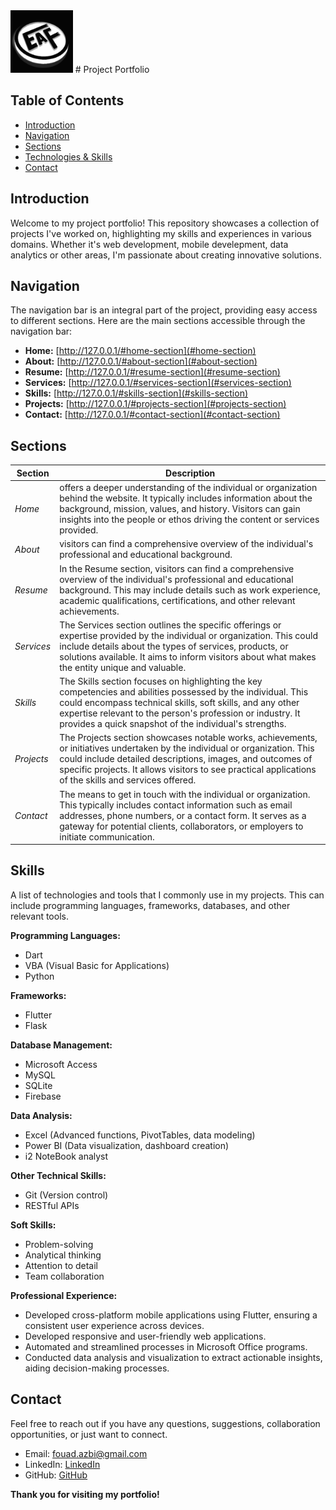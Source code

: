 <centre>
<img src="https://github.com/FouadEAF/portfolio_EAF/blob/main/static/images/EAFLogo.jpg" alt="EAFLogo"  height="100px">
</centre>
# Project Portfolio

## Table of Contents

- [Introduction](#introduction)
- [Navigation](#navigation)
- [Sections](#sections)
- [Technologies & Skills](#Skills)
- [Contact](#Contact)

## Introduction

Welcome to my project portfolio! This repository showcases a collection of projects I've worked on, highlighting my skills and experiences in various domains. Whether it's web development, mobile develepment, data analytics or other areas, I'm passionate about creating innovative solutions.

## Navigation

The navigation bar is an integral part of the project, providing easy access to different sections. Here are the main sections accessible through the navigation bar:

- **Home:** [http://127.0.0.1/#home-section](#home-section)
- **About:** [http://127.0.0.1/#about-section](#about-section)
- **Resume:** [http://127.0.0.1/#resume-section](#resume-section)
- **Services:** [http://127.0.0.1/#services-section](#services-section)
- **Skills:** [http://127.0.0.1/#skills-section](#skills-section)
- **Projects:** [http://127.0.0.1/#projects-section](#projects-section)
- **Contact:** [http://127.0.0.1/#contact-section](#contact-section)

## Sections


| Section | Description |
| ------- | ----------- |
 | *Home* | offers a deeper understanding of the individual or organization behind the website. It typically includes information about the background, mission, values, and history. Visitors can gain insights into the people or ethos driving the content or services provided. |
 | *About* | visitors can find a comprehensive overview of the individual's professional and educational background. |
 | *Resume* | In the Resume section, visitors can find a comprehensive overview of the individual's professional and educational background. This may include details such as work experience, academic qualifications, certifications, and other relevant achievements.  |
 | *Services* | The Services section outlines the specific offerings or expertise provided by the individual or organization. This could include details about the types of services, products, or solutions available. It aims to inform visitors about what makes the entity unique and valuable. |
 | *Skills* | The Skills section focuses on highlighting the key competencies and abilities possessed by the individual. This could encompass technical skills, soft skills, and any other expertise relevant to the person's profession or industry. It provides a quick snapshot of the individual's strengths. |
 | *Projects* | The Projects section showcases notable works, achievements, or initiatives undertaken by the individual or organization. This could include detailed descriptions, images, and outcomes of specific projects. It allows visitors to see practical applications of the skills and services offered. |
 | *Contact* | The means to get in touch with the individual or organization. This typically includes contact information such as email addresses, phone numbers, or a contact form. It serves as a gateway for potential clients, collaborators, or employers to initiate communication. |

## Skills

A list of technologies and tools that I commonly use in my projects. This can include programming languages, frameworks, databases, and other relevant tools.

**Programming Languages:**
- Dart
- VBA (Visual Basic for Applications)
- Python

**Frameworks:**
- Flutter
- Flask

**Database Management:**
- Microsoft Access
- MySQL
- SQLite
- Firebase

**Data Analysis:**
- Excel (Advanced functions, PivotTables, data modeling)
- Power BI (Data visualization, dashboard creation)
- i2 NoteBook analyst

**Other Technical Skills:**
- Git (Version control)
- RESTful APIs

**Soft Skills:**
- Problem-solving
- Analytical thinking
- Attention to detail
- Team collaboration

**Professional Experience:**
- Developed cross-platform mobile applications using Flutter, ensuring a consistent user experience across devices.
- Developed responsive and user-friendly web applications.
- Automated and streamlined processes in Microsoft Office programs.
- Conducted data analysis and visualization to extract actionable insights, aiding decision-making processes.

## Contact

Feel free to reach out if you have any questions, suggestions, collaboration opportunities, or just want to connect.

- Email: fouad.azbi@gmail.com
- LinkedIn: [LinkedIn](https://www.linkedin.com/in/fouad-el-azbi/)
- GitHub: [GitHub](https://github.com/FouadEAF)

<centre>**Thank you for visiting my portfolio!**</centre>
